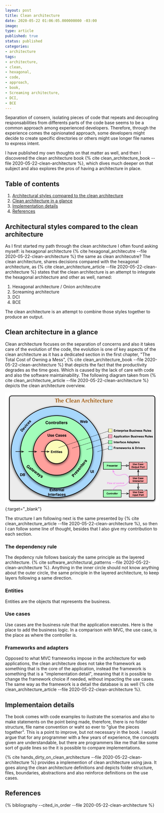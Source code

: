 ```yaml
---
layout: post
title: Clean architecture
date: 2020-05-22 01:06:05.000000000 -03:00
image: 
type: article
published: true
status: published
categories:
- architecture
tags:
- architecture,
- clean,
- hexagonal,
- code,
- approach,
- book,
- Screaming architecture,
- DCI,
- BCE
---
```


Separation of consern, isolating pieces of code that repeats and decoupling
responsabilities from differents parts of the code base seems to be a
common approach among experienced developers. Therefore, through the experience
comes the opinionated approach, some developers might decide to create
specific directories or others might use longer file names to express intent.

I have published my own thoughts on that matter as well, and then I discovered
the clean architecture book {% cite clean_architecture_book --file 2020-05-22-clean-architecture %},
which dives much deeper on that subject and also explores the pros of
having a architecture in place.

## Table of contents

1. [Architectural styles compared to the clean architecture](#architectural-styles-compared-to-the-clean-architecture)
2. [Clean architecture in a glance](#clean-architecture-in-a-glance)
3. [Implementation details](#implementaion-details)
4. [References](#references)

## Architectural styles compared to the clean architecture

As I first started my path through the clean architecture I often found asking myself: is
hexagonal architecture {% cite hexagonal_architecutre --file 2020-05-22-clean-architecture %}
the same as clean architecutre? The clean architecture, shares decisions compared
with the hexagonal architecture, as {% cite clean_architecture_article --file 2020-05-22-clean-architecture %}
states that the clean architecture is an attempt to integrate the hexagonal
architecture and other as well, named:

1. Hexagonal architecture / Onion architecutre
2. Screaming architecture
3. DCI
4. BCE

The clean architecture is an attempt to combine those styles together to produce
an output.

## Clean architecture in a glance

Clean architecture focuses on the separation of concerns and also it takes
care of the evolution of the code, the evolution is one of key aspects of the
clean architecture as it has a dedicated section in the first chapter, "The Total Cost of Owning a Mess",
{% cite clean_architecture_book --file 2020-05-22-clean-architecture %}
that depicts the fact that the productivity degrades as the time goes. Which
is caused by the lack of care with code and also the software maintainability. 
The following diagram taken from {% cite clean_architecture_article --file 2020-05-22-clean-architecture %}
depicts the clean architecture overview.

[![Clean architecture diagram](/images/posts/2020-05-22-clean-architecture/CleanArchitecture.jpg)](/images/posts/2020-05-22-clean-architecture/CleanArchitecture.jpg){:target="_blank"}

The structure I am following next is the same presented by {% cite clean_architecture_article --file 2020-05-22-clean-architecture %},
so then I can follow some line of thought, besides that I also give my contribution
to each section.

### The dependency rule

The depdency rule follows basicaly the same principle as the layered architecture.
{% cite software_architectural_patterns --file 2020-05-22-clean-architecture %}. Anything
in the inner circle should not know anything about the outer circle, the same principle
in the layered architecture, to keep layers following a same direction.

### Entities

Entities are the objects that represents the business.

### Use cases

Use cases are the business rule that the application executes. Here is the place
to add the business logic. In a comparison with MVC, the use case, is the place
as where the controller is.

### Frameworks and adapters

Opposed to what MVC frameworks impose in the architecture for web applications,
the clean architecture does not take the framework as something that is the core
of the application, instead the framework is something that is a "implementation
detail", meaning that it is possible to change the framework choice if needed,
without impacting the use cases. The same way as the framework is a detail
the database is as well {% cite clean_architecture_article --file 2020-05-22-clean-architecture %}.

## Implementaion details

The book comes with code examples to ilustrate the scenarios and also to make
statements on the point being made, therefore, there is no folder structure,
file name convention or waht so ever to "glue the pieces together". This is a
point to improve, but not necessary in the book. I would argue that for any programmer
with a few years of experience, the concepts given are understandable, but
there are programmers like me that like some sort of guide lines so the
it is possible to compare implementations.

{% cite hands_dirty_on_clean_architecture --file 2020-05-22-clean-architecture %}
provides a implemention of clean architecture using java. It goes along the
clean architecture definitions and depicts folder structure, files, boundaries,
abstractions and also reinforce definitions on the use cases.

## References

{% bibliography --cited_in_order --file 2020-05-22-clean-architecture %}

<!-- 12 factors to consider when chosing frameworks https://www.zend.com/blog/php-frameworks-top-12-factors-consider
student summary: http://courses.cecs.anu.edu.au/courses/CSPROJECTS/19S2/reports/u6052043_report.pdf
another student summary: http://courses.cecs.anu.edu.au/courses/CSPROJECTS/19S1/reports/u6022913_report.pdf
https://www.youtube.com/watch?v=5OjqD-ow8GE GOTO 2018 - Modular Monoliths - Simon Brown -->